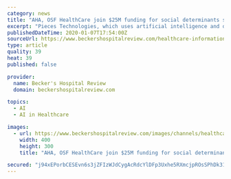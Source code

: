 ```yaml
---
category: news
title: "AHA, OSF HealthCare join $25M funding for social determinants software"
excerpt: "Pieces Technologies, which uses artificial intelligence and data analytics to connect healthcare organizations with social services providers, closed a $25.7 million fundraise led by the American Hospital Association's Innovation Development Fund. Existing investors Peoria, Ill.-based OSF HealthCare and Dallas-based Children's Health also ..."
publishedDateTime: 2020-01-07T17:54:00Z
sourceUrl: https://www.beckershospitalreview.com/healthcare-information-technology/aha-osf-healthcare-join-25m-funding-for-social-determinants-software.html
type: article
quality: 39
heat: 39
published: false

provider:
  name: Becker's Hospital Review
  domain: beckershospitalreview.com

topics:
  - AI
  - AI in Healthcare

images:
  - url: https://www.beckershospitalreview.com/images/channels/healthcare-information-technology/6.jpg
    width: 400
    height: 300
    title: "AHA, OSF HealthCare join $25M funding for social determinants software"

secured: "j94xEPorbCESEvn6s3jZFIzWJdCygAcRdcYlDFp3Uxhe5RXmcjpROsSPhDk31jjb5sot+4V5TkY2y5q19efSml0ZUomkRSSBxbNiLetmsfp/9iBv5dcVBqFkH29hXWDcIGXLP/psl5e9al9hc9U3Gmrr5HP+xRbUi2EkLK39dOoWO8N6fRka9j+ROuuXeGbnzRejCUQR4slwuxJ9Qn33SYuWc3q/NO+kUsrVJ8rqfkGnvm8DGzIn0LH5sf42nJnnC+cdcpnn1TBvBB36FdnQmg==;hFdnWiKzeUSTCVAlr/hL2w=="
---
```


